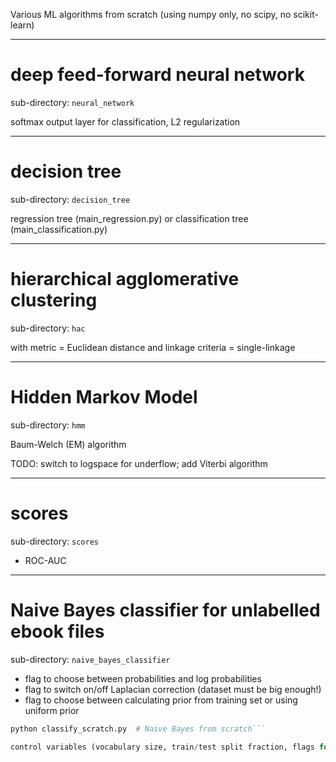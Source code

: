 Various ML algorithms from scratch (using numpy only, no scipy, no scikit-learn)

------------------------------------------------

# deep feed-forward neural network

sub-directory: `neural_network`

softmax output layer for classification, L2 regularization

------------------------------------------------

# decision tree

sub-directory: `decision_tree`

regression tree (main_regression.py) or classification tree (main_classification.py)

------------------------------------------------

# hierarchical agglomerative clustering

sub-directory: `hac`

with metric = Euclidean distance and linkage criteria = single-linkage

------------------------------------------------

# Hidden Markov Model

sub-directory: `hmm`

Baum-Welch (EM) algorithm

TODO: switch to logspace for underflow; add Viterbi algorithm

------------------------------------------------

# scores

sub-directory: `scores`

* ROC-AUC

------------------------------------------------

# Naive Bayes classifier for unlabelled ebook files

sub-directory: `naive_bayes_classifier`

* flag to choose between probabilities and log probabilities
* flag to switch on/off Laplacian correction (dataset must be big enough!)
* flag to choose between calculating prior from training set or using uniform prior

```classify_skl.py  # uses scikit-learn for comparison
python classify_scratch.py  # Naive Bayes from scratch```

control variables (vocabulary size, train/test split fraction, flags for Laplacian correction, uniform prior, etc.) all hard-coded

